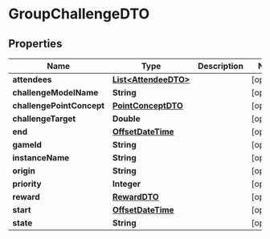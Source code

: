 
# GroupChallengeDTO

## Properties
Name | Type | Description | Notes
------------ | ------------- | ------------- | -------------
**attendees** | [**List&lt;AttendeeDTO&gt;**](AttendeeDTO.md) |  |  [optional]
**challengeModelName** | **String** |  |  [optional]
**challengePointConcept** | [**PointConceptDTO**](PointConceptDTO.md) |  |  [optional]
**challengeTarget** | **Double** |  |  [optional]
**end** | [**OffsetDateTime**](OffsetDateTime.md) |  |  [optional]
**gameId** | **String** |  |  [optional]
**instanceName** | **String** |  |  [optional]
**origin** | **String** |  |  [optional]
**priority** | **Integer** |  |  [optional]
**reward** | [**RewardDTO**](RewardDTO.md) |  |  [optional]
**start** | [**OffsetDateTime**](OffsetDateTime.md) |  |  [optional]
**state** | **String** |  |  [optional]



